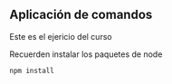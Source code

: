 ## Aplicación de comandos 

Este es el ejericio del curso

Recuerden instalar los paquetes de node
```
npm install
```
